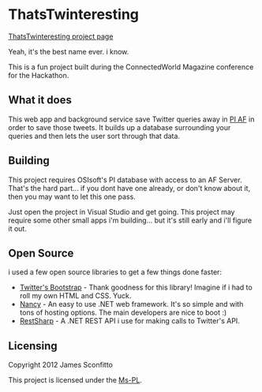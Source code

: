 # ThatsTwinteresting

[ThatsTwinteresting project page](http://jugglingnutcase.github.com/ThatsTwinteresting)

Yeah, it's the best name ever. i know.

This is a fun project built during the ConnectedWorld Magazine conference for the Hackathon. 

## What it does

This web app and background service save Twitter queries away in [PI AF](http://www.osisoft.com/software-support/what-is-pi/What_Is_PI.aspx) in order to save those tweets. It builds up a database surrounding your queries and then lets the user sort through that data.

## Building

This project requires OSIsoft's PI database with access to an AF Server. That's the hard part... if you dont have one already, or don't know about it, then you may want to let this one pass.

Just open the project in Visual Studio and get going. This project may require some other small apps i'm building... but it's still early and i'll figure it out.

## Open Source

i used a few open source libraries to get a few things done faster:
* [Twitter's Bootstrap](http://twitter.github.com/bootstrap) - Thank goodness for this library! Imagine if i had to roll my own HTML and CSS. Yuck.
* [Nancy](http://nancyfx.org) - An easy to use .NET web framework. It's so simple and with tons of hosting options. The main developers are nice to boot :)
* [RestSharp](http://restsharp.org/) - A .NET REST API i use for making calls to Twitter's API.

## Licensing

Copyright 2012 James Sconfitto

This project is licensed under the [Ms-PL](https://github.com/jugglingnutcase/ThatsTwinteresting/blob/master/license).
